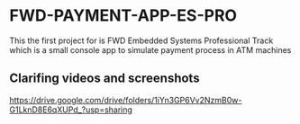 # FWD-PAYMENT-APP-ES-PRO
This the first project for is FWD Embedded Systems Professional Track which is a small console app to simulate payment process in ATM machines
## Clarifing videos and screenshots
https://drive.google.com/drive/folders/1iYn3GP6Vv2NzmB0w-G1LknD8E6qXUPd_?usp=sharing
